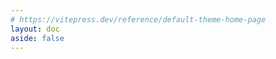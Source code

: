 ```yaml
---
# https://vitepress.dev/reference/default-theme-home-page
layout: doc
aside: false
---
```


<script setup>

import {
  VPTeamPage,
  VPTeamPageTitle,
  VPTeamMembers
} from 'vitepress/theme'


const life = [
    ["可以求全，你可以对你执着的一件事追求完美，但是你不能玩事求全，这会给你带来太多的痛苦，因为这个世界就是不完美的。","影视飓风"],
    ["若要成事，必然要经历一段回报与投入不成比例的时期，或长或短。对此规律，还是要有客观认识。","@Lightory"],
    ["我从来不觉得我是自由的，我只是在享受我能付得起代价的自由。","李诞"],
    ["世上只有一种英雄主义，就是在认清生活真相之后依然热爱生活。","罗曼·罗兰"],
    ["我们终其一生，就是要摆脱别人的期待，找到真正的自己。","《无声告白》"],
    ["终于完成了，可能不好，但是完成了。只要能完成，它也就是好的。","托马斯·曼曾"],
    ["每个人都会有一段异常艰难的时光，生活的压力，工作的失意，学业的压力，爱的惶惶不可终日。挺过来的，人生就会豁然开朗；挺不过来的，时间也会教你，怎么与它们握手言和，所以不必害怕的。","杨绛"],
    ["在所阅读的书中，找出可以把自己引向深入的东西，把其他的一切统统抛掉","爱因斯坦"],
    ["For the first 30 years of your life, you make your habits. For the last 30 years of your life, your habits make you.","印度谚语"],
    ["你提高已有技能而不是学习新的技能。你消费的是你已经保存的各种媒体，而不是去获取更多。今年不允许有新的爱好、器材、游戏或书籍。相反，你必须在你已经拥有的或者已经开始的东西中找到价值，深入挖掘价值和充实他们。转向已在你的房子里的那些财富进行选择。","Go Deeper, Not Wider","https://www.raptitude.com/2017/12/go-deeper-not-wider/"],


]

const product = [
    ["不要总去创造市场，而是看看用户迁移到你的产品有什么障碍,成熟的战略方法不是强迫潜在用户接受，而是在你弱小的时候，通过兼容巨头的功能，消除迁移障碍。","产品沉思录/第六季/Vol.003"],
]


</script>

<VPTeamPage>
  <VPTeamPageTitle>
    <template #title>
      Excerpt
    </template>
    <template #lead>
      三省吾身
    </template>
  </VPTeamPageTitle>
</VPTeamPage>


<QuoteCard title="人生" :items ="life" />

<QuoteCard title="产品" :items ="product" />


<style>

.content{
    max-width: unset !important;
}
</style>
